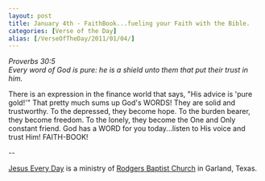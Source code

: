 ```yaml
---
layout: post
title: January 4th - FaithBook...fueling your Faith with the Bible.
categories: [Verse of the Day]
alias: [/VerseOfTheDay/2011/01/04/]
---
```


_Proverbs 30:5  
Every word of God is pure: he is a shield unto them that put their
trust in him._

There is an expression in the finance world that says, "His advice
is 'pure gold!'" That pretty much sums up God's WORDS! They are solid
and trustworthy. To the depressed, they become hope. To the burden
bearer, they become freedom. To the lonely, they become the One and
Only constant friend. God has a WORD for you today...listen to His
voice and trust Him! FAITH-BOOK!

 --

<a href=http://jesuseveryday.net>Jesus Every Day</a> is a ministry of <a href=http://rodgersbaptist.net>Rodgers Baptist Church</a> in Garland, Texas.
